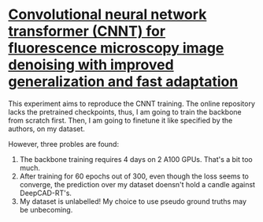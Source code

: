 # [Convolutional neural network transformer (CNNT) for fluorescence microscopy image denoising with improved generalization and fast adaptation](https://www.nature.com/articles/s41598-024-68918-2)

This experiment aims to reproduce the CNNT training. The online repository lacks the pretrained checkpoints, thus, I am going to train the backbone from scratch first. Then, I am going to finetune it like specified by the authors, on my dataset.

However, three probles are found:
1. The backbone training requires 4 days on 2 A100 GPUs. That's a bit too much.
2. After training for 60 epochs out of 300, even though the loss seems to converge, the prediction over my dataset doensn't hold a candle against DeepCAD-RT's.
3. My dataset is unlabelled! My choice to use pseudo ground truths may be unbecoming.